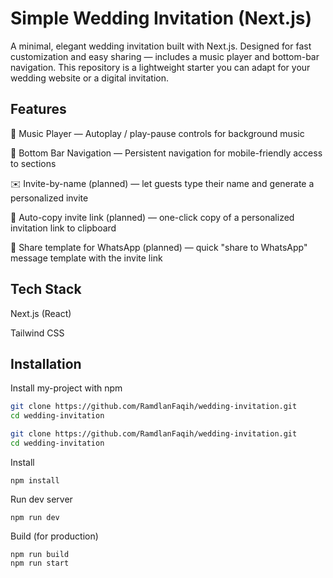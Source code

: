 # Simple Wedding Invitation (Next.js)
A minimal, elegant wedding invitation built with Next.js.
Designed for fast customization and easy sharing — includes a music player and bottom-bar navigation. This repository is a lightweight starter you can adapt for your wedding website or a digital invitation.
## Features

🎵 Music Player — Autoplay / play-pause controls for background music

📱 Bottom Bar Navigation — Persistent navigation for mobile-friendly access to sections

✉️ Invite-by-name (planned) — let guests type their name and generate a personalized invite

🔗 Auto-copy invite link (planned) — one-click copy of a personalized invitation link to clipboard

💬 Share template for WhatsApp (planned) — quick "share to WhatsApp" message template with the invite link
## Tech Stack

Next.js (React)

Tailwind CSS
## Installation

Install my-project with npm

```bash
git clone https://github.com/RamdlanFaqih/wedding-invitation.git
cd wedding-invitation
```


```bash
git clone https://github.com/RamdlanFaqih/wedding-invitation.git
cd wedding-invitation
```
Install
```
npm install
```

Run dev server
```
npm run dev
```


Build (for production)
```
npm run build
npm run start
```